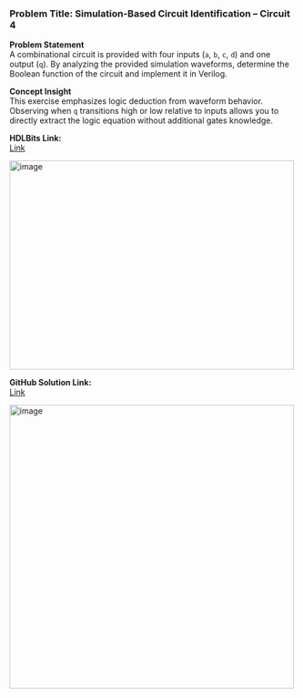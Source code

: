 ### Problem Title: Simulation-Based Circuit Identification – Circuit 4

**Problem Statement**  
A combinational circuit is provided with four inputs (`a`, `b`, `c`, `d`) and one output (`q`). By analyzing the provided simulation waveforms, determine the Boolean function of the circuit and implement it in Verilog.

**Concept Insight**  
This exercise emphasizes logic deduction from waveform behavior. Observing when `q` transitions high or low relative to inputs allows you to directly extract the logic equation without additional gates knowledge.

**HDLBits Link:**  
[Link](https://hdlbits.01xz.net/wiki/Sim/circuit4)

<img width="500" height="367" alt="image" src="https://github.com/user-attachments/assets/2a949199-bb6a-4ce6-a7a3-8e01ceba8eb5" />

**GitHub Solution Link:**  
[Link](https://github.com/EswarAdithya011/HDLBits/blob/main/Problem%20Sets/4.%20Verification%3A%20Reading%20Simulations/4.2%20Build%20a%20circuit%20from%20a%20simulation%20waveform/Combinational%20circuit%204/circuit4.v)

<img width="500" height="498" alt="image" src="https://github.com/user-attachments/assets/dd4db593-991e-4e9d-89f6-68732bde8bfb" />
